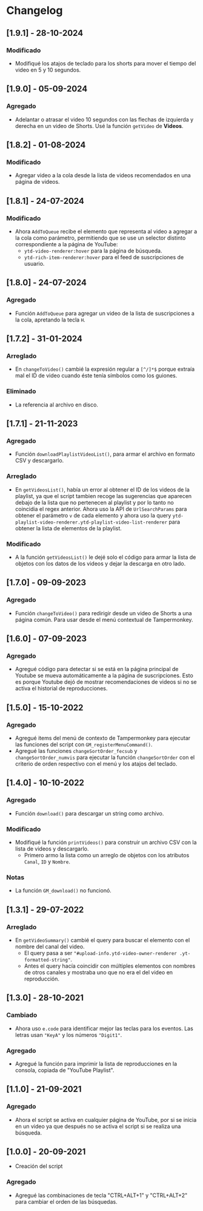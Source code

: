 # Changelog

## [1.9.1] - 28-10-2024

### Modificado

- Modifiqué los atajos de teclado para los shorts para mover el tiempo del video en 5 y 10 segundos.

## [1.9.0] - 05-09-2024

### Agregado

- Adelantar o atrasar el video 10 segundos con las flechas de izquierda y derecha en un video de
  Shorts. Usé la función `getVideo` de **Videos**.

## [1.8.2] - 01-08-2024

### Modificado

- Agregar video a la cola desde la lista de videos recomendados en una página de videos.

## [1.8.1] - 24-07-2024

### Modificado

- Ahora `AddToQueue` recibe el elemento que representa al video a agregar a la cola como parámetro,
  permitiendo que se use un selector distinto correspondiente a la página de YouTube:
  - `ytd-video-renderer:hover` para la página de búsqueda.
  - `ytd-rich-item-renderer:hover` para el feed de suscripciones de usuario.

## [1.8.0] - 24-07-2024

### Agregado

- Función `AddToQueue` para agregar un video de la lista de suscripciones a la cola, apretando la
  tecla `H`.

## [1.7.2] - 31-01-2024

### Arreglado

- En `changeToVideo()` cambié la expresión regular a `[^/]*$` porque extraía mal el ID de video cuando éste tenía símbolos como los guiones.

### Eliminado

- La referencia al archivo en disco.

## [1.7.1] - 21-11-2023

### Agregado

- Función `downloadPlaylistVideoList()`, para armar el archivo en formato CSV y descargarlo.

### Arreglado

- En `getVideosList()`, había un error al obtener el ID de los videos de la playlist, ya que el
  script tambien recoge las sugerencias que aparecen debajo de la lista que no pertenecen al
  playlist y por lo tanto no coincidia el regex anterior. Ahora uso la API de `UrlSearchParams` para
  obtener el parámetro `v` de cada elemento y ahora uso la query
  `ytd-playlist-video-renderer.ytd-playlist-video-list-renderer` para obtener la lista de elementos
  de la playlist.

### Modificado

- A la función `getVideosList()` le dejé solo el código para armar la lista de objetos con los datos
  de los videos y dejar la descarga en otro lado.

## [1.7.0] - 09-09-2023

### Agregado

- Función `changeToVideo()` para redirigir desde un video de Shorts a una página común. Para usar
  desde el menú contextual de Tampermonkey.

## [1.6.0] - 07-09-2023

### Agregado

- Agregué código para detectar si se está en la página principal de Youtube se mueva automáticamente
  a la página de suscripciones. Esto es porque Youtube dejó de mostrar recomendaciones de videos si
  no se activa el historial de reproducciones.

## [1.5.0] - 15-10-2022

### Agregado

- Agregué items del menú de contexto de Tampermonkey para ejecutar las funciones del script con `GM_registerMenuCommand()`.
- Agregué las funciones `changeSortOrder_fecsub` y `changeSortOrder_numvis` para ejecutar la función `changeSortOrder` con el criterio de orden respectivo con el menú y los atajos del teclado.

## [1.4.0] - 10-10-2022

### Agregado

- Función `download()` para descargar un string como archivo.

### Modificado

- Modifiqué la función `printVideos()` para construir un archivo CSV con la lista de videos y descargarlo.
    - Primero armo la lista como un arreglo de objetos con los atributos `Canal`, `ID` y `Nombre`.

### Notas

- La función `GM_download()` no funcionó.

## [1.3.1] - 29-07-2022

### Arreglado

- En `getVideoSummary()` cambié el query para buscar el elemento con el nombre del canal del video.
    - El query pasa a ser `"#upload-info.ytd-video-owner-renderer .yt-formatted-string"`.
    - Antes el query hacía coincidir con múltiples elementos con nombres de otros canales y mostraba uno que no era el del video en reproducción.

## [1.3.0] - 28-10-2021

### Cambiado

- Ahora uso `e.code` para identificar mejor las teclas para los eventos. Las letras usan `"KeyA"` y los números `"Digit1"`.

### Agregado

- Agregué la función para imprimir la lista de reproducciones en la consola, copiada de "YouTube Playlist".

## [1.1.0] - 21-09-2021

### Agregado

- Ahora el script se activa en cualquier página de YouTube, por si se inicia en un video ya que después no se activa el script si se realiza una búsqueda.

## [1.0.0] - 20-09-2021

- Creación del script

### Agregado

- Agregué las combinaciones de tecla "CTRL+ALT+1" y "CTRL+ALT+2" para cambiar el orden de las búsquedas.
